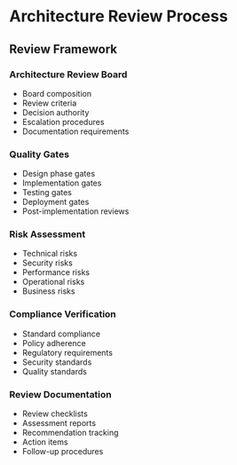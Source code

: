 # Architecture Review Process

## Review Framework

### Architecture Review Board
- Board composition
- Review criteria
- Decision authority
- Escalation procedures
- Documentation requirements

### Quality Gates
- Design phase gates
- Implementation gates
- Testing gates
- Deployment gates
- Post-implementation reviews

### Risk Assessment
- Technical risks
- Security risks
- Performance risks
- Operational risks
- Business risks

### Compliance Verification
- Standard compliance
- Policy adherence
- Regulatory requirements
- Security standards
- Quality standards

### Review Documentation
- Review checklists
- Assessment reports
- Recommendation tracking
- Action items
- Follow-up procedures